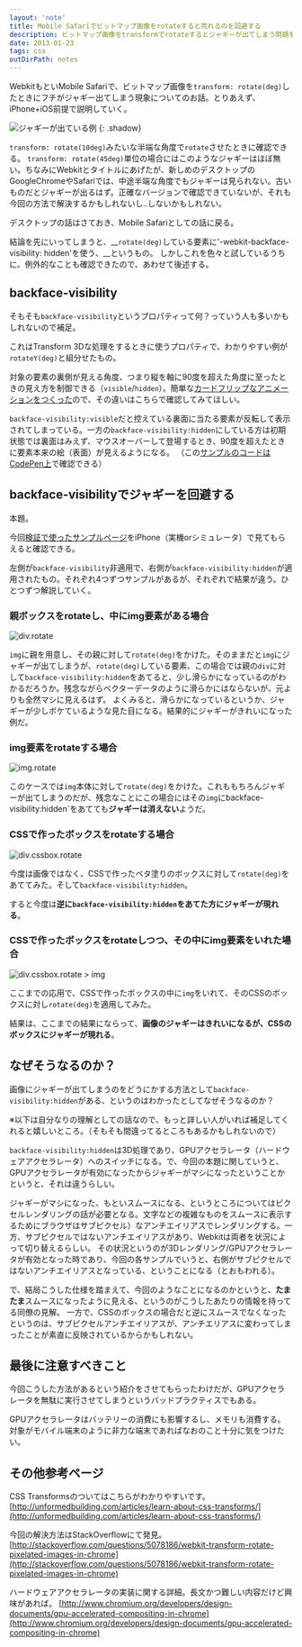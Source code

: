 ```yaml
---
layout: 'note'
title: Mobile Safariでビットマップ画像をrotateすると荒れるのを回避する
description: ビットマップ画像をtransformでrotateするとジャギーが出てしまう問題を回避するテクニックの紹介。
date: 2013-01-23
tags: css
outDirPath: notes
---
```

WebkitもといMobile Safariで、ビットマップ画像を`transform: rotate(deg)`したときにフチがジャギー出てしまう現象についてのお話。とりあえず、iPhone+iOS前提で説明していく。

![ジャギーが出ている例](/images/posts/webkit-pixelated-images-fix/01.png)
{: .shadow}

`transform: rotate(10deg)`みたいな半端な角度で`rotate`させたときに確認できる。
`transform: rotate(45deg)`単位の場合にはこのようなジャギーはほぼ無い。ちなみにWebkitとタイトルにあげたが、新しめのデスクトップのGoogleChromeやSafariでは、中途半端な角度でもジャギーは見られない。古いものだとジャギーが出るはず。正確なバージョンで確認できていないが、それも今回の方法で解決するかもしれないし..しないかもしれない。

デスクトップの話はさておき、Mobile Safariとしての話に戻る。

結論を先にいってしまうと、__`rotate(deg)`している要素に'-webkit-backface-visibility: hidden'を使う、__というもの。
しかしこれを色々と試しているうちに、例外的なことも確認できたので、あわせて後述する。

## backface-visibility

そもそも`backface-visibility`というプロパティって何？っていう人も多いかもしれないので補足。

これはTransform 3Dな処理をするときに使うプロパティで、わかりやすい例が`rotateY(deg)`と組分せたもの。

対象の要素の裏側が見える角度、つまり縦を軸に90度を超えた角度に至ったときの見え方を制御できる（`visible`/`hidden`）。簡単な[カードフリップなアニメーションをつくった](http://codepen.io/hiloki/full/ABlDk)ので、その違いはこちらで確認してみてほしい。

`backface-visibility:visible`だと控えている裏面に当たる要素が反転して表示されてしまっている。一方の`backface-visibility:hidden`にしている方は初期状態では裏面はみえず、マウスオーバーして登場するとき、90度を超えたときに要素本来の絵（表面）が見えるようになる。 
（この[サンプルのコードはCodePen上](http://codepen.io/hiloki/pen/ABlDk)で確認できる）

## backface-visibilityでジャギーを回避する

本題。 

今回[検証で使ったサンプルページ](http://codepen.io/hiloki/full/jEfLd)をiPhone（実機orシミュレータ）で見てもらえると確認できる。

左側が`backface-visibility`非適用で、右側が`backface-visibility:hidden`が適用されたもの。それぞれ4つずつサンプルがあるが、それぞれで結果が違う。ひとつずつ解説していく。

### 親ボックスをrotateし、中にimg要素がある場合

![div.rotate](/images/posts/webkit-pixelated-images-fix/02.png)

`img`に親を用意し、その親に対して`rotate(deg)`をかけた。そのままだと`img`にジャギーが出てしまうが、`rotate(deg)`している要素、この場合では親の`div`に対して`backface-visibility:hidden`をあてると、少し滑らかになっているのがわかるだろうか。残念ながらベクターデータのように滑らかにはならないが、元よりも全然マシに見えるはず。
よくみると、滑らかになっているというか、ジャギーが少しボケているような見た目になる。結果的にジャギーがきれいになった例だ。

### img要素をrotateする場合

![img.rotate](/images/posts/webkit-pixelated-images-fix/03.png)

このケースでは`img`本体に対して`rotate(deg)`をかけた。これももちろんジャギーが出てしまうのだが、残念なことにこの場合にはその`img`にbackface-visibility:hidden`をあてても**ジャギーは消えない**ようだ。

### CSSで作ったボックスをrotateする場合

![div.cssbox.rotate](/images/posts/webkit-pixelated-images-fix/04.png)

今度は画像ではなく、CSSで作ったベタ塗りのボックスに対して`rotate(deg)`をあててみた。そして`backface-visibility:hidden`。

すると今度は**逆に`backface-visibility:hidden`をあてた方にジャギーが現れる**。

### CSSで作ったボックスをrotateしつつ、その中にimg要素をいれた場合

![div.cssbox.rotate > img](/images/posts/webkit-pixelated-images-fix/05.png)

ここまでの応用で、CSSで作ったボックスの中に`img`をいれて、そのCSSのボックスに対し`rotate(deg)`を適用してみた。

結果は、ここまでの結果にならって、**画像のジャギーはきれいになるが、CSSのボックスにジャギーが現れる**。

## なぜそうなるのか？

画像にジャギーが出てしまうのをどうにかする方法として`backface-visibility:hidden`がある、というのはわかったとしてなぜそうなるのか？

※以下は自分なりの理解としての話なので、もっと詳しい人がいれば補足してくれると嬉しいところ。（そもそも間違ってるところもあるかもしれないので）

`backface-visibility:hidden`は3D処理であり、GPUアクセラレータ（ハードウェアアクセラレータ）へのスイッチになる。で、今回の本題に関していうと、GPUアクセラレータが有効になったからジャギーがマシになったということかというと、それは違うらしい。

ジャギーがマシになった、もといスムースになる、というところについてはピクセルレンダリングの話が必要となる。文字などの複雑なものをスムースに表示するためにブラウザはサブピクセル）なアンチエイリアスでレンダリングする。一方、サブピクセルではないアンチエイリアスがあり、Webkitは両者を状況によって切り替えるらしい。 
その状況というのが3Dレンダリング/GPUアクセラレータが有効となった時であり、今回の各サンプルでいうと、右側がサブピクセルではないアンチエイリアスとなっている、ということになる（とおもわれる）。

で、結局こうした仕様を踏まえて、今回のようなことになるのかというと、**たまたま**スムースになったように見える、というのがこうしたあたりの情報を持ってる同僚の見解。
一方で、CSSのボックスの場合だと逆にスムースでなくなったというのは、サブピクセルアンチエイリアスが、アンチエリアスに変わってしまったことが素直に反映されているからかもしれない。

## 最後に注意すべきこと

今回こうした方法があるという紹介をさせてもらったわけだが、GPUアクセラレータを無駄に実行させてしまうというバッドプラクティスでもある。

GPUアクセラレータはバッテリーの消費にも影響するし、メモリも消費する。対象がモバイル端末のように非力な端末であればなおのこと十分に気をつけたい。

## その他参考ページ

CSS Transformsのついてはこちらがわかりやすいです。
[http://unformedbuilding.com/articles/learn-about-css-transforms/](http://unformedbuilding.com/articles/learn-about-css-transforms/)

今回の解決方法はStackOverflowにて発見。
[http://stackoverflow.com/questions/5078186/webkit-transform-rotate-pixelated-images-in-chrome](http://stackoverflow.com/questions/5078186/webkit-transform-rotate-pixelated-images-in-chrome)

ハードウェアアクセラレータの実装に関する詳細。長文かつ難しい内容だけど興味があれば。
[http://www.chromium.org/developers/design-documents/gpu-accelerated-compositing-in-chrome](http://www.chromium.org/developers/design-documents/gpu-accelerated-compositing-in-chrome)
